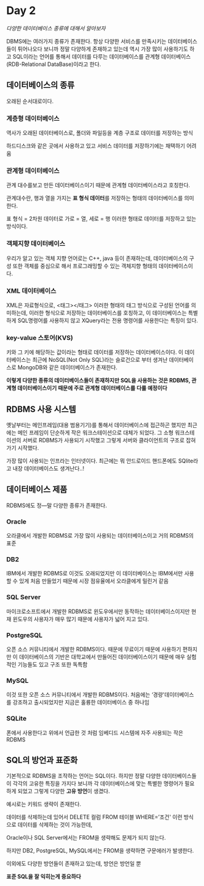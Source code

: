 # Day 2

_다양한 데이터베이스 종류에 대해서 알아보자_

DBMS에는 여러가지 종류가 존재한다. 항상 다양한 서비스를 만족시키는 데이터베이스들이 튀어나오다 보니까 정말 다양하게 존재하고 있는데 역시 가장 많이 사용하기도 하고 SQL이라는 언어를 통해서 데이터를 다루는 데이터베이스를 관계형 데이터베이스(RDB-Relational DataBase)이라고 한다.





## 데이터베이스의 종류

오래된 순서대로이다.

### 계층형 데이터베이스

역사가 오래된 데이터베이스로, 폴더와 파일등을 계층 구조로 데이터를 저장하는 방식

하드디스크와 같은 곳에서 사용하고 있고 서비스 데이터를 저장하기에는 채택하기 어려움

### 관계형 데이터베이스

관계 대수를보고 만든 데이터베이스이기 때문에 관계형 데이터베이스라고 호칭한다.

관계대수란, 행과 열을 가지는 **표 형식 데이터**를 저장하는 형태의 데이터베이스를 의미한다.

표 형식 = 2차원 데이터로 가로 = 열, 세로 = 행 이러한 형태로 데이터를 저장하고 있는 방식이다.

### 객체지향 데이터베이스

우리가 알고 있는 객체 지향 언어로는 C++, java 등이 존재하는데, 데이터베이스의 구성 또한 객체를 중심으로 해서 프로그래밍할 수 있는 객체지향 형태의 데이터베이스이다.

### XML 데이터베이스

XML은 자료형식으로, <태그>\</태그> 이러한 형태의 태그 방식으로 구성된 언어를 의미하는데, 이러한 형식으로 저장하는 데이터베이스를 호칭하고, 이 데이터베이스는 특별하게 SQL명령어를 사용하지 않고 XQuery라는 전용 명령어를 사용한다는 특징이 있다.

### key-value 스토어(KVS)

키와 그 키에 해당하는 값이라는 형태로 데이터를 저장하는 데이터베이스이다. 이 데이터베이스는 최근에 NoSQL(Not Only SQL)라는 슬로건으로 부터 생겨난 데이터베이스로 MongoDB와 같은 데이터베이스가 존재한다.

**이렇게 다양한 종류의 데이터베이스들이 존재하지만 SQL을 사용하는 것은 RDBMS, 관계형 데이터베이스이기 때문에 주로 관계형 데이터베이스를 다룰 예정이다**





## RDBMS 사용 시스템

옛날부터는 메인프레임(대용 범용기기)를 통해서 데이터베이스에 접근하곤 했지만 최근에는 메인 프레임이 단순하게 작은 워크스테이션으로 대체가 되었다. 그 소형 워크스테이션의 서버로 RDBMS가 사용되기 시작했고 그렇게 서버와 클라이언트의 구조로 잡혀가기 시작했다.

가장 많이 사용되는 인프라는 인터넷이다. 최근에는 뭐 안드로이드 핸드폰에도 SQlite라고 내장 데이터베이스도 생겨난다..!





## 데이터베이스 제품

RDBMS에도 정—말 다양한 종류가 존재한다.

### Oracle

오라클에서 개발한 RDBMS로 가장 많이 사용되는 데이터베이스이고 거의 RDBMS의 표준

### DB2

IBM에서 개발한 RDBMS로 이것도 오래되었지만 이 데이터베이스는 IBM에서만 사용할 수 있게 처음 만들었기 때문에 시장 점유율에서 오라클에게 밀린거 같음

### SQL Server

마이크로소프트에서 개발한 RDBMS로 윈도우에서만 동작하는 데이터베이스이지만 현재 윈도우의 사용자가 매우 많기 때문에 사용자가 넓어 지고 있다.

### PostgreSQL

오픈 소스 커뮤니티에서 개발한 RDBMS이다. 때문에 무료이기 때문에 사용하기 편하지만 이 데이터베이스의 기반은 대학교에서 만들어진 데이터베이스이기 때문에 매우 실험적인 기능들도 있고 구조 또한 독특함

### MySQL

이것 또한 오픈 소스 커뮤니티에서 개발한 RDBMS이다. 처음에는 ‘경량'데이터베이스를 강조하고 출시되었지만 지금은 훌륭한 데이터베이스 중 하나임

### SQLite

폰에서 사용한다고 위에서 언급한 것 처럼 임베디드 시스템에 자주 사용되는 작은 RDBMS





## SQL의 방언과 표준화

기본적으로 RDBMS을 조작하는 언어는 SQL이다. 하지만 정말 다양한 데이터베이스들이 각각의 고유한 특징을 가지다 보니까 각 데이터베이스에 맞는 특별한 명령어가 필요하게 되었고 그렇게 다양한 **고유 방언**이 생겼다.

예시로는 키워드 생략이 존재한다.

데이터를 삭제하는데 있어서 DELETE 컬럼 FROM 테이블 WHERE=’조건' 이런 방식으로 데이터를 삭제하는 것이 가능한데,

Oracle이나 SQL Server에서는 FROM을 생략해도 문제가 되지 않는다.

하지만 DB2, PostgreSQL, MySQL에서는 FROM을 생략하면 구문에러가 발생한다.

이외에도 다양한 방언들이 존재하고 있는데, 방언은 방언일 뿐

**표준 SQL을 잘 익히는게 중요하다**









